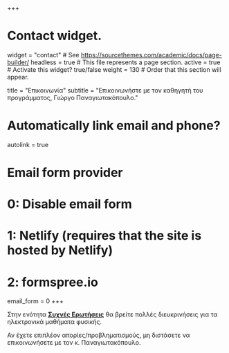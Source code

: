 +++
# Contact widget.
widget = "contact"  # See https://sourcethemes.com/academic/docs/page-builder/
headless = true  # This file represents a page section.
active = true  # Activate this widget? true/false
weight = 130  # Order that this section will appear.

title = "Επικοινωνία"
subtitle = "Επικοινωνήστε με τον καθηγητή του προγράμματος, Γιώργο Παναγιωτακόπουλο."

# Automatically link email and phone?
autolink = true

# Email form provider
#   0: Disable email form
#   1: Netlify (requires that the site is hosted by Netlify)
#   2: formspree.io
email_form = 0
+++

Στην ενότητα [**Συχνές Ερωτήσεις**](/faq) θα βρείτε πολλές διευκρινήσεις για τα ηλεκτρονικά μαθήματα φυσικής. 


Αν έχετε επιπλέον απορίες/προβληματισμούς, μη διστάσετε να επικοινωνήσετε με τον κ. Παναγιωτακόπουλο.